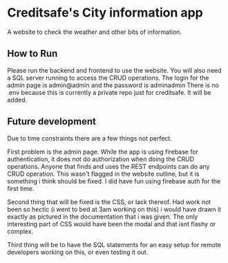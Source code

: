 # Creditsafe's City information app
 A website to check the weather and other bits of information.

 ## How to Run
 Please run the backend and frontend to use the website.
 You will also need a SQL server running to access the CRUD operations.
 The login for the admin page is admin@admin and the password is adminadmin
 There is no .env because this is currently a private repo just for creditsafe. It will be added.

 ## Future development
 Due to time constraints there are a few things not perfect. 

 First problem is the admin page. While the app is using firebase for authentication, it does not do authorization when doing the CRUD operations. Anyone that finds and uses the REST endpoints can do any CRUD operation. This wasn't flagged in the website outline, but it is something i think should be fixed. I did have fun using firebase auth for the first time. 

  Second thing that will be fixed is the CSS, or lack thereof. Had work not been so hectic (i went to bed at 3am working on this) i would have drawn it exactly as pictured in the documentation that i was given. The only interesting part of CSS would have been the modal and that isnt flashy or complex.
    
Third thing will be to have the SQL statements for an easy setup for remote developers working on this, or even testing it out. 